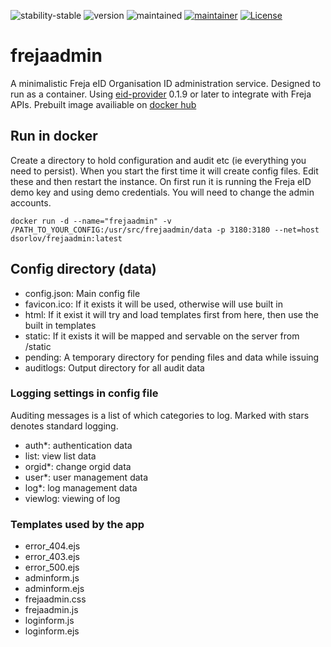 ![stability-stable](https://img.shields.io/badge/stability-stable-green.svg)
![version](https://img.shields.io/badge/version-0.0.1-green.svg)
![maintained](https://img.shields.io/maintenance/yes/2022.svg)
[![maintainer](https://img.shields.io/badge/maintainer-daniel%20sörlöv-blue.svg)](https://github.com/DSorlov)
[![License](https://img.shields.io/badge/License-MIT-blue.svg)](https://img.shields.io/github/license/DSorlov/frejaadmin)

# frejaadmin
A minimalistic Freja eID Organisation ID administration service. Designed to run as a container. Using [eid-provider](https://github.com/DSorlov/eid-provider) 0.1.9 or later to integrate with Freja APIs. Prebuilt image availiable on [docker hub](https://hub.docker.com/r/dsorlov/frejaadmin)

## Run in docker
Create a directory to hold configuration and audit etc (ie everything you need to persist). When you start the first time it will create config files. Edit these and then restart the instance. On first run it is running the Freja eID demo key and using demo credentials. You will need to change the admin accounts.

```
docker run -d --name="frejaadmin" -v /PATH_TO_YOUR_CONFIG:/usr/src/frejaadmin/data -p 3180:3180 --net=host dsorlov/frejaadmin:latest
```

## Config directory (data)
- config.json: Main config file
- favicon.ico: If it exists it will be used, otherwise will use built in
- html: If it exist it will try and load templates first from here, then use the built in templates
- static: If it exists it will be mapped and servable on the server from /static
- pending: A temporary directory for pending files and data while issuing
- auditlogs: Output directory for all audit data

### Logging settings in config file
Auditing messages is a list of which categories to log. Marked with stars denotes standard logging.
- auth*: authentication data
- list: view list data
- orgid*: change orgid data
- user*: user management data
- log*: log management data
- viewlog: viewing of log

### Templates used by the app
- error_404.ejs
- error_403.ejs
- error_500.ejs
- adminform.js
- adminform.ejs
- frejaadmin.css
- frejaadmin.js
- loginform.js
- loginform.ejs

